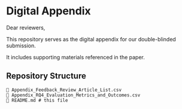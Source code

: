 # Digital Appendix

Dear reviewers,

This repository serves as the digital appendix for our double-blinded submission.

It includes supporting materials referenced in the paper.

## Repository Structure

```plaintext
📄 Appendix_Feedback_Review_Article_List.csv
📄 Appendix_RQ4_Evaluation_Metrics_and_Outcomes.csv
📄 README.md # this file
```
